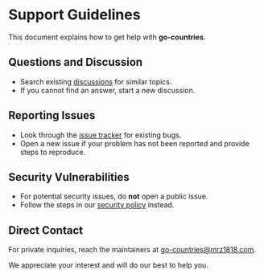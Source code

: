 # Support Guidelines

This document explains how to get help with **go-countries**.

## Questions and Discussion
- Search existing [discussions](https://github.com/mrz1836/go-countries/discussions) for similar topics.
- If you cannot find an answer, start a new discussion.

## Reporting Issues
- Look through the [issue tracker](https://github.com/mrz1836/go-countries/issues) for existing bugs.
- Open a new issue if your problem has not been reported and provide steps to reproduce.

## Security Vulnerabilities
- For potential security issues, do **not** open a public issue.
- Follow the steps in our [security policy](SECURITY.md) instead.

## Direct Contact
For private inquiries, reach the maintainers at [go-countries@mrz1818.com](mailto:go-countries@mrz1818.com).

We appreciate your interest and will do our best to help you.
